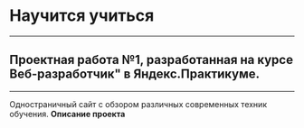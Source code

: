 # Научится учиться
------ 
## Проектная работа №1, разработанная на курсе Веб-разработчик" в Яндекс.Практикуме.
------
Одностраничный сайт с обзором различных современных техник обучения.
**Описание проекта**
